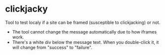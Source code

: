 # clickjacky
Tool to test localy if a site can be framed (susceptible to clickjacking) or not.

- The tool cannot change the message automatically due to how iframes work.
- There's a white div below the message text. When you double-click it, it will change from "success" to "failure".
